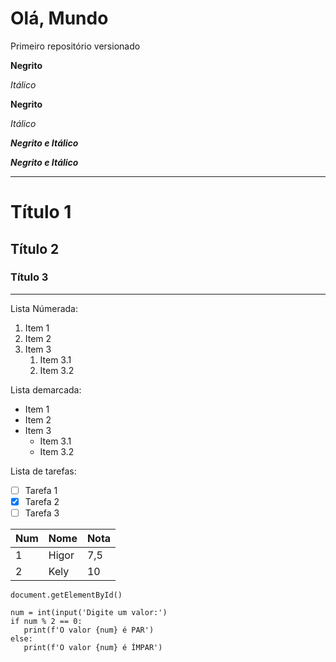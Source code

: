 # Olá, Mundo
 Primeiro repositório versionado


**Negrito**

*Itálico*

__Negrito__

_Itálico_

***Negrito e Itálico***

__*Negrito e Itálico*__

***

# Título 1
## Título 2
### Título 3

---

Lista Númerada:

1. Item 1
2. Item 2
3. Item 3
   1. Item 3.1
   2. Item 3.2
   
Lista demarcada:

* Item 1
* Item 2
* Item 3
   * Item 3.1
   * Item 3.2
   
Lista de tarefas:

- [ ] Tarefa 1
- [x] Tarefa 2
- [ ] Tarefa 3

Num | Nome | Nota
---|---|---
1 | Higor | 7,5
2 | Kely | 10

`document.getElementById()`

````
num = int(input('Digite um valor:')
if num % 2 == 0:
   print(f'O valor {num} é PAR')
else:
   print(f'O valor {num} é ÍMPAR')
````
